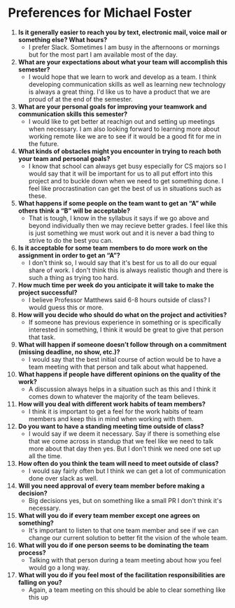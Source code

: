 # Preferences for Michael Foster

1. __Is it generally easier to reach you by text, electronic mail, voice mail or something else?  What hours?__ 
   * I prefer Slack. Sometimes I am busy in the afternoons or mornings
   but for the most part I am available most of the day.
1. __What are your expectations about what your team will accomplish this semester?__ 
   * I would hope that we learn to work and develop as a team. I think developing communication skills
   as well as learning new technology is always a great thing. I'd like us to have
   a product that we are proud of at the end of the semester.
1. __What are your personal goals for improving your teamwork and communication skills this semester?__ 
   * I would like to get better at reachign out and setting up meetings when necessary. 
   I am also looking forward to learning more about working remote like we are to see
   if it would be a good fit for me in the future.
1. __What kinds of obstacles might you encounter in trying to reach both your team and personal goals?__ 
   * I know that school can always get busy especially for CS majors so I would say 
   that it will be important for us to all put effort into this project and to buckle 
   down when we need to get something done. I feel like procrastination can get the best of us
    in situations such as these.
1. __What happens if some people on the team want to get an “A” while others think a “B” will be acceptable?__ 
   * That is tough, I know in the syllabus it says if we go above and beyond
   individually then we may recieve better grades. I feel like this is just something we must
   work out and it is never a bad thing to strive to do the best you can.
1. __Is it acceptable for some team members to do more work on the assignment in order to get an “A”?__ 
   * I don't think so, I would say that it's best for us to all do our equal share of work.
   I don't think this is always realistic though and there is such a thing as trying too hard.
1. __How much time per week do you anticipate it will take to make the project successful?__ 
   * I believe Professor Matthews said 6-8 hours outside of class? I would guess this or more.
1. __How will you decide who should do what on the project and activities?__ 
   * If someone has previous experience in something or is specifically interested in something,
   I think it would be great to give that person that task.
1. __What will happen if someone doesn’t follow through on a commitment (missing deadline, no show, etc.)?__ 
   * I would say that the best initial course of action would be to have a team meeting with
   that person and talk about what happened. 
1. __What happens if people have different opinions on the quality of the work?__ 
   * A discussion always helps in a situation such as this and I think it comes down to whatever
   the majority of the team believes.
1. __How will you deal with different work habits of team members?__ 
   * I think it is important to get a feel for the work habits of team members and
   keep this in mind when working with them.
1. __Do you want to have a standing meeting time outside of class?__ 
   * I would say if we deem it necessary. Say if there is something else that we
   come across in standup that we feel like we need to talk more about that day then yes.
   But I don't think we need one set up all the time.
1. __How often do you think the team will need to meet outside of class?__ 
   * I would say fairly often but I think we can get a lot of communication done over
   slack as well.
1. __Will you need approval of every team member before making a decision?__ 
   * Big decisions yes, but on something like a small PR I don't think it's necessary.
1. __What will you do if every team member except one agrees on something?__ 
   * It's important to listen to that one team member and see if we can change our current 
   solution to better fit the vision of the whole team.
1. __What will you do if one person seems to be dominating the team process?__ 
   * Talking with that person during a team meeting about how you feel would go 
   a long way.
1. __What will you do if you feel most of the facilitation responsibilities are falling on you?__ 
   * Again, a team meeting on this should be able to clear something like this up